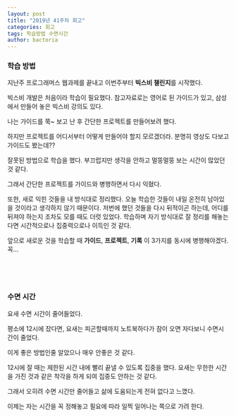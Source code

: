 ```yaml
---
layout: post
title: "2019년 41주차 회고"
categories: 회고
tags: 학습방법 수면시간
author: bactoria
---
```


### 학습 방법

지난주 프로그래머스 웹과제를 끝내고 이번주부터 **빅스비 챌린지**를 시작했다.

빅스비 개발은 처음이라 학습이 필요했다. 참고자료로는 영어로 된 가이드가 있고, 삼성에서 만들어 놓은 빅스비 강의도 있다.

나는 가이드를 쭉~ 보고 난 후 간단한 프로젝트를 만들어보려 했다.

하지만 프로젝트를 어디서부터 어떻게 만들어야 할지 모르겠더라. 분명히 영상도 다보고 가이드도 봤는데??

잘못된 방법으로 학습을 했다. 부끄럽지만 생각을 안하고 멀뚱멀뚱 보는 시간이 많았던 것 같다.

그래서 간단한 프로젝트를 가이드와 병행하면서 다시 익혔다. 

또한, 새로 익힌 것들을 내 방식대로 정리했다. 오늘 학습한 것들이 내일 온전히 남아있을 것이라고 생각하지 않기 때문이다. 저번에 했던 것들을 다시 뒤적이곤 하는데, 어디를 뒤져야 하는지 조차도 모를 때도 더럿 있었다. 학습하며 자기 방식대로 잘 정리를 해놓는다면 시간적으로나 집중력으로나 이득인 것 같다.

앞으로 새로운 것을 학습할 때 **가이드**, **프로젝트**, **기록** 이 3가지를 동시에 병행해야겠다. 꼭...

&nbsp;

&nbsp;

### 수면 시간

요새 수면 시간이 줄어들었다. 

평소에 12시에 잤다면, 요새는 피곤할때까지 노트북하다가 잠이 오면 자다보니 수면시간이 줄었다.

이게 좋은 방법인줄 알았으나 매우 안좋은 것 같다.

12시에 잘 때는 제한된 시간 내에 빨리 끝낼 수 있도록 집중을 했다. 요새는 무한한 시간을 가진 것과 같은 착각을 하게 되여 집중도 안하는 것 같다.

그래서 오히려 수면 시간만 줄어들고 삶에 도움되는게 전혀 없다고 느꼈다.

이제는 자는 시간을 꼭 정해놓고 필요에 따라 일찍 일어나는 쪽으로 가려 한다.
